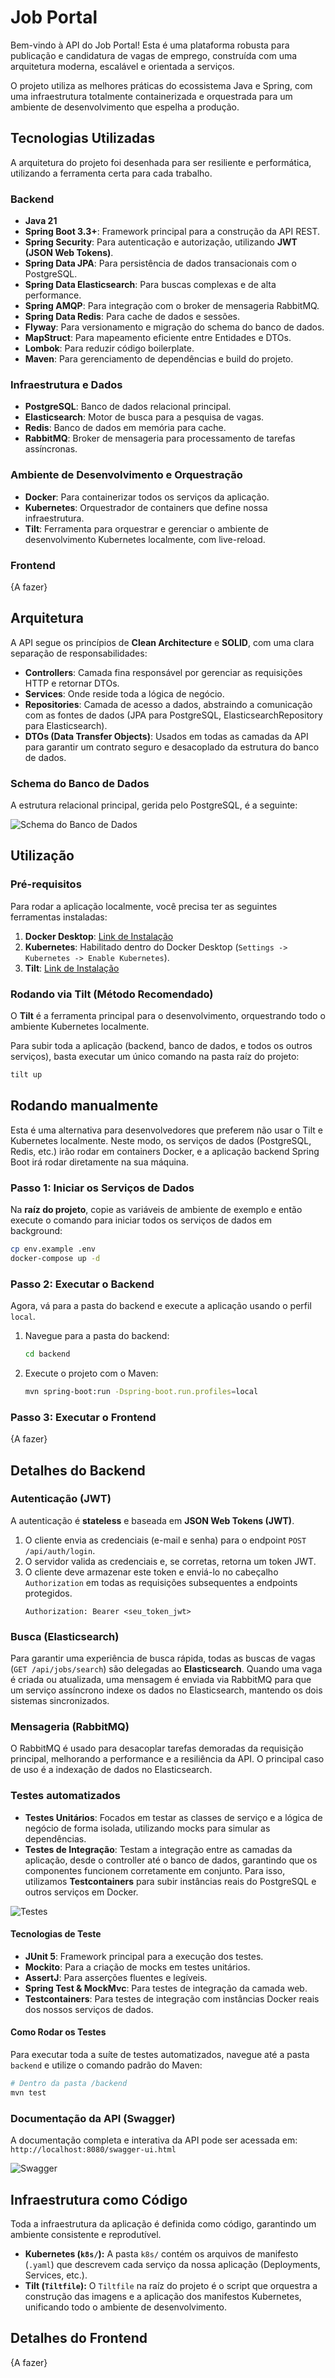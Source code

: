 # Job Portal

Bem-vindo à API do Job Portal! Esta é uma plataforma robusta para publicação e candidatura de vagas de emprego, construída com uma arquitetura moderna, escalável e orientada a serviços.

O projeto utiliza as melhores práticas do ecossistema Java e Spring, com uma infraestrutura totalmente containerizada e orquestrada para um ambiente de desenvolvimento que espelha a produção.

## Tecnologias Utilizadas

A arquitetura do projeto foi desenhada para ser resiliente e performática, utilizando a ferramenta certa para cada trabalho.

### Backend
* **Java 21**
* **Spring Boot 3.3+**: Framework principal para a construção da API REST.
* **Spring Security**: Para autenticação e autorização, utilizando **JWT (JSON Web Tokens)**.
* **Spring Data JPA**: Para persistência de dados transacionais com o PostgreSQL.
* **Spring Data Elasticsearch**: Para buscas complexas e de alta performance.
* **Spring AMQP**: Para integração com o broker de mensageria RabbitMQ.
* **Spring Data Redis**: Para cache de dados e sessões.
* **Flyway**: Para versionamento e migração do schema do banco de dados.
* **MapStruct**: Para mapeamento eficiente entre Entidades e DTOs.
* **Lombok**: Para reduzir código boilerplate.
* **Maven**: Para gerenciamento de dependências e build do projeto.

### Infraestrutura e Dados
* **PostgreSQL**: Banco de dados relacional principal.
* **Elasticsearch**: Motor de busca para a pesquisa de vagas.
* **Redis**: Banco de dados em memória para cache.
* **RabbitMQ**: Broker de mensageria para processamento de tarefas assíncronas.

### Ambiente de Desenvolvimento e Orquestração
* **Docker**: Para containerizar todos os serviços da aplicação.
* **Kubernetes**: Orquestrador de containers que define nossa infraestrutura.
* **Tilt**: Ferramenta para orquestrar e gerenciar o ambiente de desenvolvimento Kubernetes localmente, com live-reload.

### Frontend
{A fazer}

## Arquitetura

A API segue os princípios de **Clean Architecture** e **SOLID**, com uma clara separação de responsabilidades:

* **Controllers**: Camada fina responsável por gerenciar as requisições HTTP e retornar DTOs.
* **Services**: Onde reside toda a lógica de negócio.
* **Repositories**: Camada de acesso a dados, abstraindo a comunicação com as fontes de dados (JPA para PostgreSQL, ElasticsearchRepository para Elasticsearch).
* **DTOs (Data Transfer Objects)**: Usados em todas as camadas da API para garantir um contrato seguro e desacoplado da estrutura do banco de dados.

### Schema do Banco de Dados

A estrutura relacional principal, gerida pelo PostgreSQL, é a seguinte:

![Schema do Banco de Dados](readMeResources/jobportal-database-schema.png)

## Utilização

### Pré-requisitos

Para rodar a aplicação localmente, você precisa ter as seguintes ferramentas instaladas:
1.  **Docker Desktop**: [Link de Instalação](https://www.docker.com/products/docker-desktop/)
2.  **Kubernetes**: Habilitado dentro do Docker Desktop (`Settings -> Kubernetes -> Enable Kubernetes`).
3.  **Tilt**: [Link de Instalação](https://docs.tilt.dev/install.html)

### Rodando via Tilt (Método Recomendado)

O **Tilt** é a ferramenta principal para o desenvolvimento, orquestrando todo o ambiente Kubernetes localmente.

Para subir toda a aplicação (backend, banco de dados, e todos os outros serviços), basta executar um único comando na pasta raíz do projeto:

```bash
tilt up
```

## Rodando manualmente

Esta é uma alternativa para desenvolvedores que preferem não usar o Tilt e Kubernetes localmente. Neste modo, os serviços de dados (PostgreSQL, Redis, etc.) irão rodar em containers Docker, e a aplicação backend Spring Boot irá rodar diretamente na sua máquina.

### Passo 1: Iniciar os Serviços de Dados

Na **raíz do projeto**, copie as variáveis de ambiente de exemplo e então execute o comando para iniciar todos os serviços de dados em background:

```bash
cp env.example .env
docker-compose up -d
```

### Passo 2: Executar o Backend

Agora, vá para a pasta do backend e execute a aplicação usando o perfil `local`.

1.  Navegue para a pasta do backend:
    ```bash
    cd backend
    ```
2.  Execute o projeto com o Maven:
    ```bash
    mvn spring-boot:run -Dspring-boot.run.profiles=local
    ```

### Passo 3: Executar o Frontend
{A fazer}

## Detalhes do Backend

### Autenticação (JWT)

A autenticação é **stateless** e baseada em **JSON Web Tokens (JWT)**.
1.  O cliente envia as credenciais (e-mail e senha) para o endpoint `POST /api/auth/login`.
2.  O servidor valida as credenciais e, se corretas, retorna um token JWT.
3.  O cliente deve armazenar este token e enviá-lo no cabeçalho `Authorization` em todas as requisições subsequentes a endpoints protegidos.
    ```
    Authorization: Bearer <seu_token_jwt>
    ```

### Busca (Elasticsearch)

Para garantir uma experiência de busca rápida, todas as buscas de vagas (`GET /api/jobs/search`) são delegadas ao **Elasticsearch**. Quando uma vaga é criada ou atualizada, uma mensagem é enviada via RabbitMQ para que um serviço assíncrono indexe os dados no Elasticsearch, mantendo os dois sistemas sincronizados.

### Mensageria (RabbitMQ)

O RabbitMQ é usado para desacoplar tarefas demoradas da requisição principal, melhorando a performance e a resiliência da API. O principal caso de uso é a indexação de dados no Elasticsearch.

### Testes automatizados

* **Testes Unitários**: Focados em testar as classes de serviço e a lógica de negócio de forma isolada, utilizando mocks para simular as dependências.
* **Testes de Integração**: Testam a integração entre as camadas da aplicação, desde o controller até o banco de dados, garantindo que os componentes funcionem corretamente em conjunto. Para isso, utilizamos **Testcontainers** para subir instâncias reais do PostgreSQL e outros serviços em Docker.

![Testes](readMeResources/testes.png)

#### Tecnologias de Teste

* **JUnit 5**: Framework principal para a execução dos testes.
* **Mockito**: Para a criação de mocks em testes unitários.
* **AssertJ**: Para asserções fluentes e legíveis.
* **Spring Test & MockMvc**: Para testes de integração da camada web.
* **Testcontainers**: Para testes de integração com instâncias Docker reais dos nossos serviços de dados.

#### Como Rodar os Testes

Para executar toda a suíte de testes automatizados, navegue até a pasta `backend` e utilize o comando padrão do Maven:

```bash
# Dentro da pasta /backend
mvn test
```

### Documentação da API (Swagger)

A documentação completa e interativa da API pode ser acessada em:
`http://localhost:8080/swagger-ui.html`

![Swagger](readMeResources/swagger.png)

## Infraestrutura como Código

Toda a infraestrutura da aplicação é definida como código, garantindo um ambiente consistente e reprodutível.

* **Kubernetes (`k8s/`):** A pasta `k8s/` contém os arquivos de manifesto (`.yaml`) que descrevem cada serviço da nossa aplicação (Deployments, Services, etc.).
* **Tilt (`Tiltfile`):** O `Tiltfile` na raíz do projeto é o script que orquestra a construção das imagens e a aplicação dos manifestos Kubernetes, unificando todo o ambiente de desenvolvimento.

## Detalhes do Frontend
{A fazer}